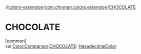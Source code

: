//[colors-extension](../../index.md)/[com.chrynan.colors.extension](index.md)/[CHOCOLATE](-c-h-o-c-o-l-a-t-e.md)

# CHOCOLATE

[common]\
val [Color.Companion](../../../colors-core/colors-core/com.chrynan.colors/-color/-companion/index.md).[CHOCOLATE](-c-h-o-c-o-l-a-t-e.md): [HexadecimalColor](../../../colors-core/colors-core/com.chrynan.colors/-hexadecimal-color/index.md)

